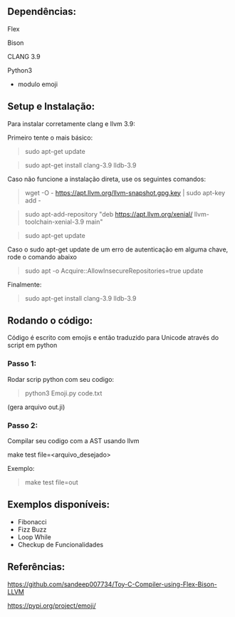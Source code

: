 ## Dependências:
Flex

Bison

CLANG 3.9

Python3
- modulo emoji

## Setup e Instalação:

Para instalar corretamente clang e llvm 3.9:

Primeiro tente o mais básico:

>sudo apt-get update 

>sudo apt-get install clang-3.9 lldb-3.9

Caso não funcione a instalação direta, use os seguintes comandos:

> wget -O - https://apt.llvm.org/llvm-snapshot.gpg.key | sudo apt-key add -

> sudo apt-add-repository "deb https://apt.llvm.org/xenial/ llvm-toolchain-xenial-3.9 main"

> sudo apt-get update

Caso o sudo apt-get update de um erro de autenticação em alguma chave, rode o comando abaixo

> sudo apt -o Acquire::AllowInsecureRepositories=true update

Finalmente:

>sudo apt-get install clang-3.9 lldb-3.9


## Rodando o código:
Código é escrito com emojis e então traduzido para Unicode através do script em python

### Passo 1:

Rodar scrip python com seu codigo:
> python3 Emoji.py code.txt

(gera arquivo out.ji)

### Passo 2:

Compilar seu codigo com a AST usando llvm

make test file=<arquivo_desejado>

Exemplo:
> make test file=out

## Exemplos disponíveis:

- Fibonacci
- Fizz Buzz
- Loop While
- Checkup de Funcionalidades

## Referências:

https://github.com/sandeep007734/Toy-C-Compiler-using-Flex-Bison-LLVM

https://pypi.org/project/emoji/






